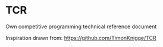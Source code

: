 # TCR
Own competitive programming technical reference document

Inspiration drawn from: https://github.com/TimonKnigge/TCR

